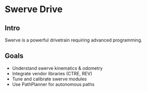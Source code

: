 # Swerve Drive

## Intro
Swerve is a powerful drivetrain requiring advanced programming.

## Goals
- Understand swerve kinematics & odometry
- Integrate vendor libraries (CTRE, REV)
- Tune and calibrate swerve modules
- Use PathPlanner for autonomous paths
